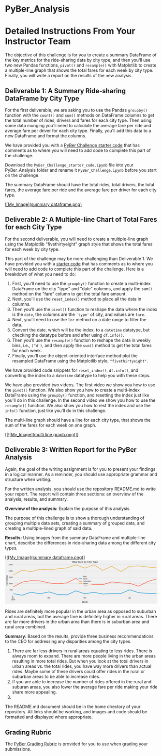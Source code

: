 # PyBer_Analysis
# Detailed Instructions From Your Instructor Team

The objective of this challenge is for you to create a summary DataFrame of the key metrics for the ride-sharing data by city type, and then you'll use two new Pandas functions, `pivot()` and `resample()` with Matplotlib to create a multiple-line graph that shows the total fares for each week by city type. Finally, you will write a report on the results of the new analysis.

## Deliverable 1: A Summary Ride-sharing DataFrame by City Type

For the first deliverable, we are asking you to use the Pandas `groupby()` function with the `count()` and `sum()` methods on DataFrame columns to get the total number of rides, drivers and fares for each city type. Then using some data munging you'll need to calculate the average fare per ride and average fare per driver for each city type. Finally, you'll add this data to a new DataFrame and format the columns.

We have provided you with a [PyBer Challenge starter code](PyBer_Challenge_starter_code.ipynb) that has comments as to where you will need to add code to complete this part of the challenge.

Download the `PyBer_Challenge_starter_code.ipynb` file into your PyBer_Analysis folder and rename it `PyBer_Challenge.ipynb` before you start on the challenge.

The summary DataFrame should have the total rides, total drivers, the total fares, the average fare per ride and the average fare per driver for each city type.

[![My_Image](summary dataframe.png)](https://github.com/tabathamurray/PyBer_Analysis/blob/9252ead08d25d21c5aca8f38401493d4688573f9/summary%20dataframe.PNG)

## Deliverable 2: A Multiple-line Chart of Total Fares for each City Type

For the second deliverable, you will need to create a multiple-line graph using the Matplotlib "fivethirtyeight" graph style that shows the total fares for each week by city type.

This part of the challenge may be more challenging than Deliverable 1. We have provided you with a [starter code](PyBer_Challenge_starter_code.ipynb) that has comments as to where you will need to add code to complete this part of the challenge. Here is a breakdown of what you need to do:

1. First, you'll need to use the `groupby()` function to create a multi-index DataFrame on the city "type" and "date" columns, and apply the `sum()` method on the "fare" column to get the total fare amount.
2. Next, you'll use the `reset_index()` method to place all the data in columns.
3. Then you'll use the `pivot()` function to reshape the data where the index is the `date`, the columns are the `'type'` of city, and values are `fare`.
4. Next, you'll need to use the `loc` method on a date range to filter the data.
5. Convert the date, which will be the index, to a `datetime` datatype, but checking the datatype before and after using `df.info()`.
6. Then you'll use the `resample()` function to reshape the data in weekly bins, i.e., `('W')`, and then apply the `sum()` method to get the total fares for each week.
7. Finally, you'll use the object-oriented interface method plot the resampled DataFrame using the Matplotlib style, `"fivethirtyeight"`.

We have provided code snippets for `reset_index()`, `df.info()`, and converting the index to a `datetime` datatype to help you with these steps.

We have also provided two videos. The first video we show you how to use the `pivot()` function. We also show you how to create a multi-index DataFrame using the `groupby()` function, and resetting the index just like you'll do in this challenge. In the second video we show you how to use the `resample()` function. We also show you how to rest the index and use the `info()` function, just like you'll do in this challenge.

The multi-line graph should have a line for each city type, that shows the sum of the fares for each week on one graph.

[[[![My_Image](multi line graph.png)]]](https://github.com/tabathamurray/PyBer_Analysis/blob/9252ead08d25d21c5aca8f38401493d4688573f9/multi_line_graph.PNG)

## Deliverable 3: Written Report for the PyBer Analysis

Again, the goal of the writing assignment is for you to present your findings in a logical manner. As a reminder, you should use appropriate grammar and structure when writing.

For the written analysis, you should use the repository README.md to write your report. The report will contain three sections: an overview of the analysis, results, and summary.

**Overview of the analysis:** Explain the purpose of this analysis.

The purpose of this challenge is to show a thorough understanding of grouping multiple data sets, creating a summary of grouped data, and creating a multiple-lined graph of said data.

**Results:** Using images from the summary DataFrame and multiple-line chart, describe the differences in ride-sharing data among the different city types.

[[![My_Image](summary dataframe.png)]](https://github.com/tabathamurray/PyBer_Analysis/blob/9252ead08d25d21c5aca8f38401493d4688573f9/summary%20dataframe.PNG)
![multi_line_graph.png](https://github.com/tabathamurray/PyBer_Analysis/blob/b892046ce2b83b8b44afa2fa6c561a434e5f0ebc/multi_line_graph.PNG)

Rides are definitely more popular in the urban area as opposed to suburban and rural areas, but the average fare is definitely higher in rural areas. There are far more drivers in the urban area than there is in suburban area and rural area combined.

**Summary:** Based on the results, provide three business recommendations to the CEO for addressing any disparities among the city types.

1. There are far less drivers in rural areas equating to less rides. There is always room to expand. There are more people living in the urban areas resulting in more total rides. But when you look at the total drivers in urban areas vs. the total rides, you have way more drivers than actual rides. Maybe some of these drivers could offer rides in the rural or suburban areas to be able to increase rides.
2. If you are able to increase the number of rides offered in the rural and suburan areas, you also lower the average fare per ride making your ride share more appealing.
3. 

The README.md document should be in the home directory of your repository. All links should be working, and images and code should be formatted and displayed where appropriate.

## Grading Rubric

The [PyBer Grading Rubric](Module_5_Challenge_Grading_Rubric.pdf) is provided for you to use when grading your submissions.
